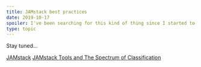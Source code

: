 ```yaml
---
title: JAMstack best practices
date: 2019-10-17
spoiler: I've been searching for this kind of thing since I started to build my own website. 
type: topic
---
```


Stay tuned...

[JAMstack](https://www.netlify.com/oreilly-jamstack/#download)
[JAMstack Tools and The Spectrum of Classification](https://css-tricks.com/jamstack-tools-and-the-spectrum-of-classification/)


